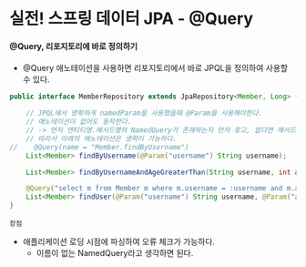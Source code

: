 # 실전! 스프링 데이터 JPA - @Query

#### @Query, 리포지토리에 바로 정의하기
- @Query 애노테이션을 사용하면 리포지토리에서 바로 JPQL을 정의하여 사용할 수 있다.

```java
public interface MemberRepository extends JpaRepository<Member, Long> {

    // JPQL에서 명확하게 namedParam을 사용했을때 @Param을 사용해야한다.
    // 애노테이션이 없어도 동작한다.
    // -> 먼저 엔티티명.메서드명의 NamedQuery가 존재하는지 먼저 찾고, 없다면 메서드명으로 쿼리를 생성한다.
    // 따라서 아래의 애노테이션은 생략이 가능하다.
//    @Query(name = "Member.findByUsername")
    List<Member> findByUsername(@Param("username") String username);

    List<Member> findByUsernameAndAgeGreaterThan(String username, int age);

    @Query("select m from Member m where m.username = :username and m.age = :age")
    List<Member> findUser(@Param("username") String username, @Param("age") int age);
}
```

`장점`
- 애플리케이션 로딩 시점에 파싱하여 오류 체크가 가능하다.
    - 이름이 없는 NamedQuery라고 생각하면 된다.
